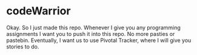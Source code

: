 codeWarrior
===========
Okay. So I just made this repo. Whenever I give you any programming assignments I want you to push it into this repo. No more pasties or pastebin.
Eventually, I want us to use Pivotal Tracker, where I will give you stories to do.
